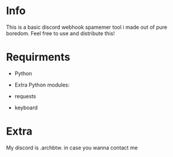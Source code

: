 # Info

This is a basic discord webhook spamemer tool i made out of pure boredom. Feel free to use and distribute this!

# Requirments

* Python

* Extra Python modules:
 * requests
 * keyboard

# Extra

My discord is .archbtw. in case you wanna contact me
